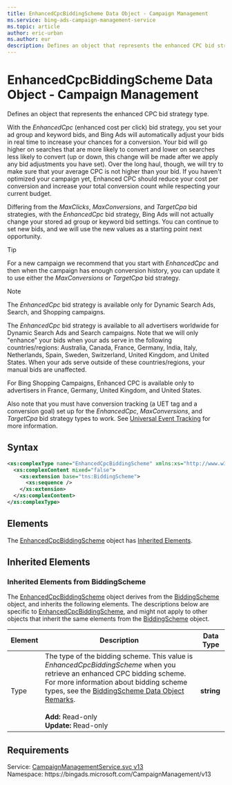 ```yaml
---
title: EnhancedCpcBiddingScheme Data Object - Campaign Management
ms.service: bing-ads-campaign-management-service
ms.topic: article
author: eric-urban
ms.author: eur
description: Defines an object that represents the enhanced CPC bid strategy type.
---
```

# EnhancedCpcBiddingScheme Data Object - Campaign Management
Defines an object that represents the enhanced CPC bid strategy type.

With the *EnhancedCpc* (enhanced cost per click) bid strategy, you set your ad group and keyword bids, and Bing Ads will automatically adjust your bids in real time to increase your chances for a conversion. Your bid will go higher on searches that are more likely to convert and lower on searches less likely to convert (up or down, this change will be made after we apply any bid adjustments you have set). Over the long haul, though, we will try to make sure that your average CPC is not higher than your bid. If you haven't optimized your campaign yet, Enhanced CPC should reduce your cost per conversion and increase your total conversion count while respecting your current budget.  

Differing from the *MaxClicks*, *MaxConversions*, and *TargetCpa* bid strategies, with the *EnhancedCpc* bid strategy, Bing Ads will not actually change your stored ad group or keyword bid settings. You can continue to set new bids, and we will use the new values as a starting point next opportunity.

> [!TIP]
> For a new campaign we recommend that you start with *EnhancedCpc* and then when the campaign has enough conversion history, you can update it to use either the *MaxConversions* or *TargetCpa* bid strategy.

> [!NOTE]
> The *EnhancedCpc* bid strategy is available only for Dynamic Search Ads, Search, and Shopping campaigns.
> 
> The *EnhancedCpc* bid strategy is available to all advertisers worldwide for Dynamic Search Ads and Search campaigns. Note that we will only "enhance" your bids when your ads serve in the following countries/regions: Australia, Canada, France, Germany, India, Italy, Netherlands, Spain, Sweden, Switzerland, United Kingdom, and United States. When your ads serve outside of these countries/regions, your manual bids are unaffected.
> 
> For Bing Shopping Campaigns, Enhanced CPC is available only to advertisers in France, Germany, United Kingdom, and United States.

Also note that you must have conversion tracking (a UET tag and a conversion goal) set up for the *EnhancedCpc*, *MaxConversions*, and *TargetCpa* bid strategy types to work. See [Universal Event Tracking](../guides/universal-event-tracking.md) for more information.

## Syntax
```xml
<xs:complexType name="EnhancedCpcBiddingScheme" xmlns:xs="http://www.w3.org/2001/XMLSchema">
  <xs:complexContent mixed="false">
    <xs:extension base="tns:BiddingScheme">
      <xs:sequence />
    </xs:extension>
  </xs:complexContent>
</xs:complexType>
```

## <a name="elements"></a>Elements

The [EnhancedCpcBiddingScheme](enhancedcpcbiddingscheme.md) object has [Inherited Elements](#inheritedelements).

## <a name="inheritedelements"></a>Inherited Elements

### <a name="inheritedelementsbiddingscheme"></a>Inherited Elements from BiddingScheme
The [EnhancedCpcBiddingScheme](enhancedcpcbiddingscheme.md) object derives from the [BiddingScheme](biddingscheme.md) object, and inherits the following elements. The descriptions below are specific to [EnhancedCpcBiddingScheme](enhancedcpcbiddingscheme.md), and might not apply to other objects that inherit the same elements from the [BiddingScheme](biddingscheme.md) object.  

|Element|Description|Data Type|
|-----------|---------------|-------------|
|<a name="type"></a>Type|The type of the bidding scheme. This value is *EnhancedCpcBiddingScheme* when you retrieve an enhanced CPC bidding scheme. For more information about bidding scheme types, see the [BiddingScheme Data Object Remarks](biddingscheme.md#remarks).<br/><br/>**Add:** Read-only<br/>**Update:** Read-only|**string**|

## Requirements
Service: [CampaignManagementService.svc v13](https://campaign.api.bingads.microsoft.com/Api/Advertiser/CampaignManagement/v13/CampaignManagementService.svc)  
Namespace: https\://bingads.microsoft.com/CampaignManagement/v13  


